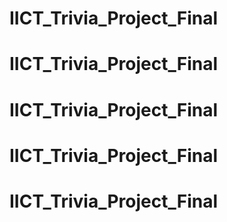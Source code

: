 # IICT_Trivia_Project_Final
# IICT_Trivia_Project_Final
# IICT_Trivia_Project_Final
# IICT_Trivia_Project_Final
# IICT_Trivia_Project_Final
